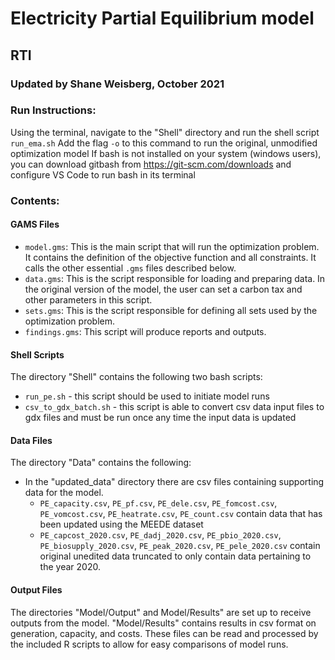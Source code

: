 # Electricity Partial Equilibrium model

## RTI

### Updated by Shane Weisberg, October 2021

### Run Instructions:
Using the terminal, navigate to the "Shell" directory and run the shell script `run_ema.sh`
Add the flag `-o` to this command to run the original, unmodified optimization model
If bash is not installed on your system (windows users), you can download gitbash from https://git-scm.com/downloads and configure VS Code to run bash in its terminal

### Contents:

#### GAMS Files

* `model.gms`: This is the main script that will run the optimization problem. It contains the definition of the objective function and all constraints. It calls the other essential `.gms` files described below.
* `data.gms`: This is the script responsible for loading and preparing data. In the original version of the model, the user can set a carbon tax and other parameters in this script.
* `sets.gms`: This is the script responsible for defining all sets used by the optimization problem. 
* `findings.gms`: This script will produce reports and outputs.


#### Shell Scripts
The directory "Shell" contains the following two bash scripts:
* `run_pe.sh` - this script should be used to initiate model runs
* `csv_to_gdx_batch.sh` - this script is able to convert csv data input files to gdx files and must be run once any time the input data is updated

#### Data Files
The directory "Data" contains the following:
* In the "updated_data" directory there are csv files containing supporting data for the model. 
    * `PE_capacity.csv`, `PE_pf.csv`, `PE_dele.csv`, `PE_fomcost.csv`, `PE_vomcost.csv`, `PE_heatrate.csv`, `PE_count.csv` contain data that has been updated using the MEEDE dataset
    * `PE_capcost_2020.csv`, `PE_dadj_2020.csv`, `PE_pbio_2020.csv`, `PE_biosupply_2020.csv`, `PE_peak_2020.csv`, `PE_pele_2020.csv` contain original unedited data truncated to only contain data pertaining to the year 2020.

#### Output Files
The directories "Model/Output" and Model/Results" are set up to receive outputs from the model. "Model/Results" contains results in csv format on generation, capacity, and costs. These files can be read and processed by the included R scripts to allow for easy comparisons of model runs.
